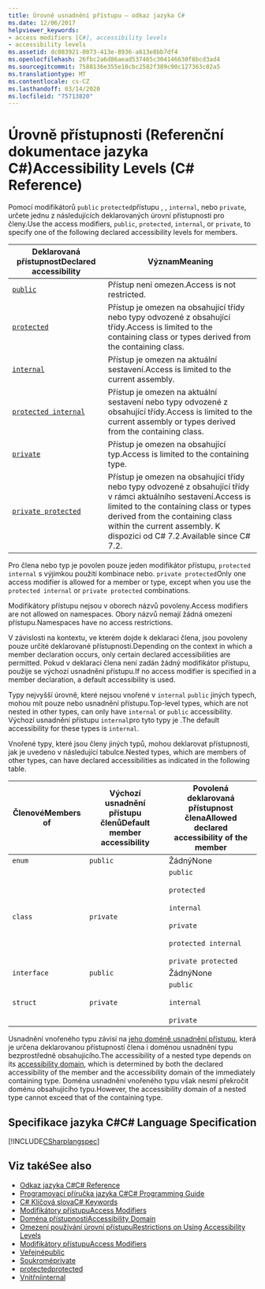 ```yaml
---
title: Úrovně usnadnění přístupu – odkaz jazyka C#
ms.date: 12/06/2017
helpviewer_keywords:
- access modifiers [C#], accessibility levels
- accessibility levels
ms.assetid: dc083921-0073-413e-8936-a613e8bb7df4
ms.openlocfilehash: 26fbc2a6d86aead537465c304146630f8bcd3ad4
ms.sourcegitcommit: 7588136e355e10cbc2582f389c90c127363c02a5
ms.translationtype: MT
ms.contentlocale: cs-CZ
ms.lasthandoff: 03/14/2020
ms.locfileid: "75713820"
---
```

# <a name="accessibility-levels-c-reference"></a><span data-ttu-id="3f5b1-102">Úrovně přístupnosti (Referenční dokumentace jazyka C#)</span><span class="sxs-lookup"><span data-stu-id="3f5b1-102">Accessibility Levels (C# Reference)</span></span>

<span data-ttu-id="3f5b1-103">Pomocí modifikátorů `public` `protected`přístupu , , `internal`, nebo `private`, určete jednu z následujících deklarovaných úrovní přístupnosti pro členy.</span><span class="sxs-lookup"><span data-stu-id="3f5b1-103">Use the access modifiers, `public`, `protected`, `internal`, or `private`, to specify one of the following declared accessibility levels for members.</span></span>  
  
|<span data-ttu-id="3f5b1-104">Deklarovaná přístupnost</span><span class="sxs-lookup"><span data-stu-id="3f5b1-104">Declared accessibility</span></span>|<span data-ttu-id="3f5b1-105">Význam</span><span class="sxs-lookup"><span data-stu-id="3f5b1-105">Meaning</span></span>|  
|----------------------------|-------------|  
|[`public`](public.md)|<span data-ttu-id="3f5b1-106">Přístup není omezen.</span><span class="sxs-lookup"><span data-stu-id="3f5b1-106">Access is not restricted.</span></span>|  
|[`protected`](protected.md)|<span data-ttu-id="3f5b1-107">Přístup je omezen na obsahující třídy nebo typy odvozené z obsahující třídy.</span><span class="sxs-lookup"><span data-stu-id="3f5b1-107">Access is limited to the containing class or types derived from the containing class.</span></span>|  
|[`internal`](internal.md)|<span data-ttu-id="3f5b1-108">Přístup je omezen na aktuální sestavení.</span><span class="sxs-lookup"><span data-stu-id="3f5b1-108">Access is limited to the current assembly.</span></span>|  
|[`protected internal`](protected-internal.md)|<span data-ttu-id="3f5b1-109">Přístup je omezen na aktuální sestavení nebo typy odvozené z obsahující třídy.</span><span class="sxs-lookup"><span data-stu-id="3f5b1-109">Access is limited to the current assembly or types derived from the containing class.</span></span>|  
|[`private`](private.md)|<span data-ttu-id="3f5b1-110">Přístup je omezen na obsahující typ.</span><span class="sxs-lookup"><span data-stu-id="3f5b1-110">Access is limited to the containing type.</span></span>|  
|[`private protected`](private-protected.md)|<span data-ttu-id="3f5b1-111">Přístup je omezen na obsahující třídy nebo typy odvozené z obsahující třídy v rámci aktuálního sestavení.</span><span class="sxs-lookup"><span data-stu-id="3f5b1-111">Access is limited to the containing class or types derived from the containing class within the current assembly.</span></span> <span data-ttu-id="3f5b1-112">K dispozici od C# 7.2.</span><span class="sxs-lookup"><span data-stu-id="3f5b1-112">Available since C# 7.2.</span></span> |  
  
 <span data-ttu-id="3f5b1-113">Pro člena nebo typ je povolen pouze jeden modifikátor přístupu, `protected internal` s výjimkou použití kombinace nebo. `private protected`</span><span class="sxs-lookup"><span data-stu-id="3f5b1-113">Only one access modifier is allowed for a member or type, except when you use the `protected internal` or `private protected` combinations.</span></span>  
  
 <span data-ttu-id="3f5b1-114">Modifikátory přístupu nejsou v oborech názvů povoleny.</span><span class="sxs-lookup"><span data-stu-id="3f5b1-114">Access modifiers are not allowed on namespaces.</span></span> <span data-ttu-id="3f5b1-115">Obory názvů nemají žádná omezení přístupu.</span><span class="sxs-lookup"><span data-stu-id="3f5b1-115">Namespaces have no access restrictions.</span></span>  
  
 <span data-ttu-id="3f5b1-116">V závislosti na kontextu, ve kterém dojde k deklaraci člena, jsou povoleny pouze určité deklarované přístupnosti.</span><span class="sxs-lookup"><span data-stu-id="3f5b1-116">Depending on the context in which a member declaration occurs, only certain declared accessibilities are permitted.</span></span> <span data-ttu-id="3f5b1-117">Pokud v deklaraci člena není zadán žádný modifikátor přístupu, použije se výchozí usnadnění přístupu.</span><span class="sxs-lookup"><span data-stu-id="3f5b1-117">If no access modifier is specified in a member declaration, a default accessibility is used.</span></span>  
  
 <span data-ttu-id="3f5b1-118">Typy nejvyšší úrovně, které nejsou vnořené v `internal` `public` jiných typech, mohou mít pouze nebo usnadnění přístupu.</span><span class="sxs-lookup"><span data-stu-id="3f5b1-118">Top-level types, which are not nested in other types, can only have `internal` or `public` accessibility.</span></span> <span data-ttu-id="3f5b1-119">Výchozí usnadnění přístupu `internal`pro tyto typy je .</span><span class="sxs-lookup"><span data-stu-id="3f5b1-119">The default accessibility for these types is `internal`.</span></span>  
  
 <span data-ttu-id="3f5b1-120">Vnořené typy, které jsou členy jiných typů, mohou deklarovat přístupnosti, jak je uvedeno v následující tabulce.</span><span class="sxs-lookup"><span data-stu-id="3f5b1-120">Nested types, which are members of other types, can have declared accessibilities as indicated in the following table.</span></span>  
  
|<span data-ttu-id="3f5b1-121">Členové</span><span class="sxs-lookup"><span data-stu-id="3f5b1-121">Members of</span></span>|<span data-ttu-id="3f5b1-122">Výchozí usnadnění přístupu členů</span><span class="sxs-lookup"><span data-stu-id="3f5b1-122">Default member accessibility</span></span>|<span data-ttu-id="3f5b1-123">Povolená deklarovaná přístupnost člena</span><span class="sxs-lookup"><span data-stu-id="3f5b1-123">Allowed declared accessibility of the member</span></span>|  
|----------------|----------------------------------|--------------------------------------------------|  
|`enum`|`public`|<span data-ttu-id="3f5b1-124">Žádný</span><span class="sxs-lookup"><span data-stu-id="3f5b1-124">None</span></span>|  
|`class`|`private`|`public`<br /><br /> `protected`<br /><br /> `internal`<br /><br /> `private`<br /><br /> `protected internal` <br /><br />`private protected`|  
|`interface`|`public`|<span data-ttu-id="3f5b1-125">Žádný</span><span class="sxs-lookup"><span data-stu-id="3f5b1-125">None</span></span>|  
|`struct`|`private`|`public`<br /><br /> `internal`<br /><br /> `private`|  
  
 <span data-ttu-id="3f5b1-126">Usnadnění vnořeného typu závisí na [jeho doméně usnadnění přístupu](./accessibility-domain.md), která je určena deklarovanou přístupností člena i doménou usnadnění typu bezprostředně obsahujícího.</span><span class="sxs-lookup"><span data-stu-id="3f5b1-126">The accessibility of a nested type depends on its [accessibility domain](./accessibility-domain.md), which is determined by both the declared accessibility of the member and the accessibility domain of the immediately containing type.</span></span> <span data-ttu-id="3f5b1-127">Doména usnadnění vnořeného typu však nesmí překročit doménu obsahujícího typu.</span><span class="sxs-lookup"><span data-stu-id="3f5b1-127">However, the accessibility domain of a nested type cannot exceed that of the containing type.</span></span>  
  
## <a name="c-language-specification"></a><span data-ttu-id="3f5b1-128">Specifikace jazyka C#</span><span class="sxs-lookup"><span data-stu-id="3f5b1-128">C# Language Specification</span></span>  
 [!INCLUDE[CSharplangspec](~/includes/csharplangspec-md.md)]  
  
## <a name="see-also"></a><span data-ttu-id="3f5b1-129">Viz také</span><span class="sxs-lookup"><span data-stu-id="3f5b1-129">See also</span></span>

- [<span data-ttu-id="3f5b1-130">Odkaz jazyka C#</span><span class="sxs-lookup"><span data-stu-id="3f5b1-130">C# Reference</span></span>](../index.md)
- [<span data-ttu-id="3f5b1-131">Programovací příručka jazyka C#</span><span class="sxs-lookup"><span data-stu-id="3f5b1-131">C# Programming Guide</span></span>](../../programming-guide/index.md)
- [<span data-ttu-id="3f5b1-132">C# Klíčová slova</span><span class="sxs-lookup"><span data-stu-id="3f5b1-132">C# Keywords</span></span>](./index.md)
- [<span data-ttu-id="3f5b1-133">Modifikátory přístupu</span><span class="sxs-lookup"><span data-stu-id="3f5b1-133">Access Modifiers</span></span>](./access-modifiers.md)
- [<span data-ttu-id="3f5b1-134">Doména přístupnosti</span><span class="sxs-lookup"><span data-stu-id="3f5b1-134">Accessibility Domain</span></span>](./accessibility-domain.md)
- [<span data-ttu-id="3f5b1-135">Omezení používání úrovní přístupu</span><span class="sxs-lookup"><span data-stu-id="3f5b1-135">Restrictions on Using Accessibility Levels</span></span>](./restrictions-on-using-accessibility-levels.md)
- [<span data-ttu-id="3f5b1-136">Modifikátory přístupu</span><span class="sxs-lookup"><span data-stu-id="3f5b1-136">Access Modifiers</span></span>](../../programming-guide/classes-and-structs/access-modifiers.md)
- [<span data-ttu-id="3f5b1-137">Veřejné</span><span class="sxs-lookup"><span data-stu-id="3f5b1-137">public</span></span>](./public.md)
- [<span data-ttu-id="3f5b1-138">Soukromé</span><span class="sxs-lookup"><span data-stu-id="3f5b1-138">private</span></span>](./private.md)
- [<span data-ttu-id="3f5b1-139">protected</span><span class="sxs-lookup"><span data-stu-id="3f5b1-139">protected</span></span>](./protected.md)
- [<span data-ttu-id="3f5b1-140">Vnitřní</span><span class="sxs-lookup"><span data-stu-id="3f5b1-140">internal</span></span>](./internal.md)

